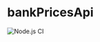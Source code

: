 # bankPricesApi
 
![Node.js CI](https://github.com/EmiiFont/bankPricesApi/workflows/Node.js%20CI/badge.svg)
